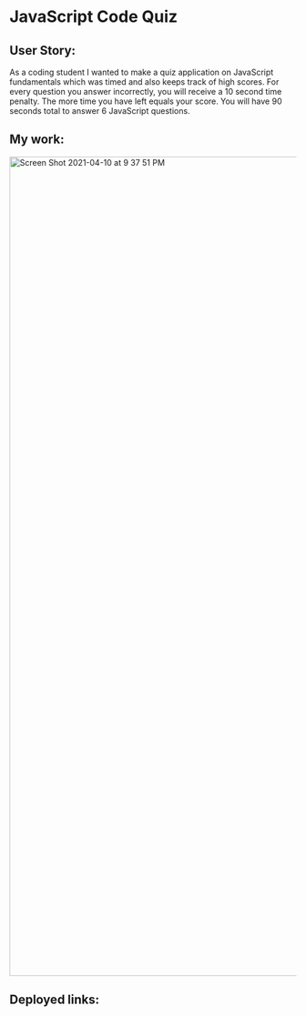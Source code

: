 
<h1>JavaScript Code Quiz</h1>

<h2> User Story:</h2>
<p> As a coding student I wanted to make a quiz application on JavaScript fundamentals which was timed and also keeps track of high scores. For every question you answer incorrectly, you will receive a 10 second time penalty. The more time you have left equals your score. You will have 90 seconds total to answer 6 JavaScript questions.</p>  


<h2> My work:</h2>

<img width="1440" alt="Screen Shot 2021-04-10 at 9 37 51 PM" src="https://user-images.githubusercontent.com/79387241/114291510-28a11b80-9a45-11eb-90a8-fde94cc9e5da.png">


<h2>Deployed links:</h2>

